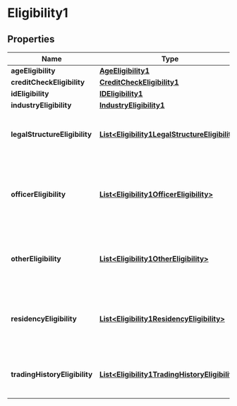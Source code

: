 
# Eligibility1

## Properties
Name | Type | Description | Notes
------------ | ------------- | ------------- | -------------
**ageEligibility** | [**AgeEligibility1**](AgeEligibility1.md) |  |  [optional]
**creditCheckEligibility** | [**CreditCheckEligibility1**](CreditCheckEligibility1.md) |  |  [optional]
**idEligibility** | [**IDEligibility1**](IDEligibility1.md) |  |  [optional]
**industryEligibility** | [**IndustryEligibility1**](IndustryEligibility1.md) |  |  [optional]
**legalStructureEligibility** | [**List&lt;Eligibility1LegalStructureEligibility&gt;**](Eligibility1LegalStructureEligibility.md) | Legal structure eligibility requirement to access the CCC product. |  [optional]
**officerEligibility** | [**List&lt;Eligibility1OfficerEligibility&gt;**](Eligibility1OfficerEligibility.md) | Describes the requirement of the officers(owner, partner, directors) to access the CCC product. |  [optional]
**otherEligibility** | [**List&lt;Eligibility1OtherEligibility&gt;**](Eligibility1OtherEligibility.md) | Other eligibility which is not covered by the main eligibility of the CCC product |  [optional]
**residencyEligibility** | [**List&lt;Eligibility1ResidencyEligibility&gt;**](Eligibility1ResidencyEligibility.md) | Countries in which an accountholder can reside and, therefore, be eligible to open an account |  [optional]
**tradingHistoryEligibility** | [**List&lt;Eligibility1TradingHistoryEligibility&gt;**](Eligibility1TradingHistoryEligibility.md) | Describes the trading history requirements to access the CCC product. |  [optional]



